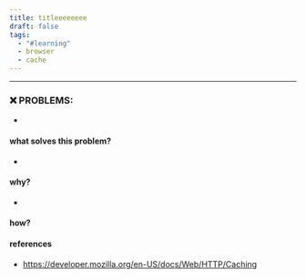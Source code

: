 ```yaml
---
title: titleeeeeeee
draft: false
tags:
  - "#learning"
  - browser
  - cache
---
```

 
---

 ### ❌ PROBLEMS:
* 

#### what solves this problem?
* 
#### why?

* 

#### how?


#### references
* https://developer.mozilla.org/en-US/docs/Web/HTTP/Caching


